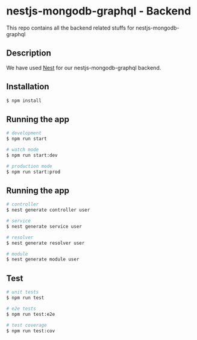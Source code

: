 # nestjs-mongodb-graphql - Backend

This repo contains all the backend related stuffs for nestjs-mongodb-graphql

## Description

We have used [Nest](https://github.com/nestjs/nest) for our nestjs-mongodb-graphql backend.

## Installation

```bash
$ npm install
```

## Running the app

```bash
# development
$ npm run start

# watch mode
$ npm run start:dev

# production mode
$ npm run start:prod
```

## Running the app

```bash
# controller
$ nest generate controller user

# service
$ nest generate service user

# resolver
$ nest generate resolver user

# module
$ nest generate module user
```

## Test

```bash
# unit tests
$ npm run test

# e2e tests
$ npm run test:e2e

# test coverage
$ npm run test:cov
```
